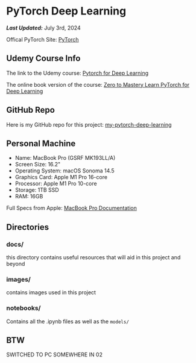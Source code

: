 # PyTorch Deep Learning

***Last Updated:*** July 3rd, 2024

Offical PyTorch Site: [PyTorch](https://pytorch.org/)

## Udemy Course Info

The link to the Udemy course: [Pytorch for Deep Learning](https://www.udemy.com/share/107xb23@WbYObDdicX7h1TnFYkgXjX7dFsSrp9q3vNjTwTG83kJOhw79FeolJaU4ssm3C-9_LA==/)

The online book version of the course: [Zero to Mastery Learn PyTorch for Deep Learning](https://www.learnpytorch.io/)

## GitHub Repo

Here is my GitHub repo for this project: [my-pytorch-deep-learning](https://github.com/josemichaelrubio/my-pytorch-deep-learning)

## Personal Machine

- Name: MacBook Pro (GSRF MK193LL/A)
- Screen Size: 16.2"
- Operating System: macOS Sonoma 14.5
- Graphics Card: Apple M1 Pro 16-core
- Processor: Apple M1 Pro 10-core
- Storage: 1TB SSD
- RAM: 16GB

Full Specs from Apple: [MacBook Pro Documentation](https://support.apple.com/en-us/111901)

## Directories

### docs/

this directory contains useful resources that will aid in this project and beyond

### images/

contains images used in this project

### notebooks/

Contains all the .ipynb files as well as the `models/`

## BTW

SWITCHED TO PC SOMEWHERE IN 02
